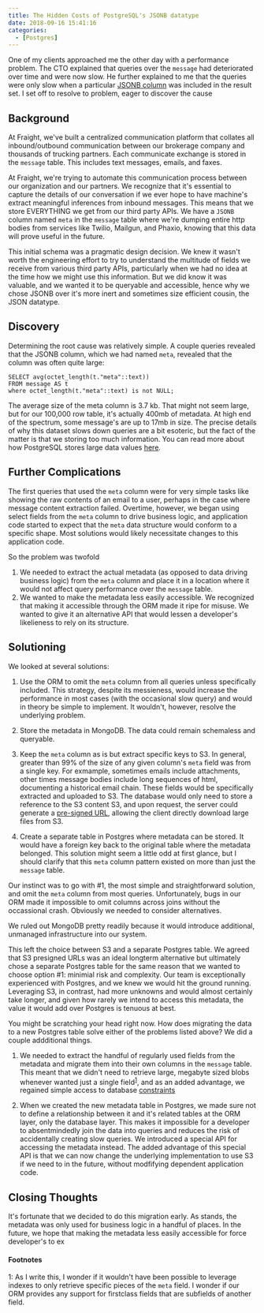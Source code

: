 ```yaml
---
title: The Hidden Costs of PostgreSQL's JSONB datatype
date: 2018-09-16 15:41:16
categories:
  - [Postgres]
---
```


One of my clients approached me the other day with a performance problem. The CTO explained that queries over the `message` had deteriorated over time and were now slow. He further explained to me that the queries were only slow when a particular [JSONB column](https://www.postgresql.org/docs/9.4/static/datatype-json.html) was included in the result set. I set off to resolve to problem, eager to discover the cause

## Background

At Fraight, we've built a centralized communication platform that collates all inbound/outbound communication between our brokerage company and thousands of trucking partners. Each communicate exchange is stored in the `message` table. This includes text messages, emails, and faxes.

At Fraight, we're trying to automate this communication process between our organization and our partners. We recognize that it's essential to capture the details of our conversation if we ever hope to have machine's extract meaningful inferences from inbound messages. This means that we store EVERYTHING we get from our third party APIs. We have a `JSONB` column named `meta` in the `message` table where we're dumping entire http bodies from services like Twilio, Mailgun, and Phaxio, knowing that this data will prove useful in the future.

This initial schema was a pragmatic design decision. We knew it wasn't worth the engineering effort to try to understand the multitude of fields we receive from various third party APIs, particularly when we had no idea at the time how we might use this information. But we did know it was valuable, and we wanted it to be queryable and accessible, hence why we chose JSONB over it's more inert and sometimes size efficient cousin, the JSON datatype.

## Discovery

Determining the root cause was relatively simple. A couple queries revealed that the JSONB column, which we had named `meta`, revealed that the column was often quite large:

```
SELECT avg(octet_length(t."meta"::text))
FROM message AS t
where octet_length(t."meta"::text) is not NULL;
```

The average size of the meta column is 3.7 kb. That might not seem large, but for our 100,000 row table, it's actually 400mb of metadata. At high end of the spectrum, some message's are up to 17mb in size. The precise details of why this dataset slows down queries are a bit esoteric, but the fact of the matter is that we storing too much information. You can read more about how PostgreSQL stores large data values [here](https://www.postgresql.org/docs/9.5/static/storage-toast.html).

## Further Complications

The first queries that used the `meta` column were for very simple tasks like showing the raw contents of an email to a user, perhaps in the case where message content extraction failed. Overtime, however, we began using select fields from the `meta` column to drive business logic, and application code started to expect that the `meta` data structure would conform to a specific shape. Most solutions would likely necessitate changes to this application code.

So the problem was twofold

1. We needed to extract the actual metadata (as opposed to data driving business logic) from the `meta` column and place it in a location where it would not affect query performance over the `message` table.
2. We wanted to make the metadata less easily accessible. We recognized that making it accessible through the ORM made it ripe for misuse. We wanted to give it an alternative API that would lessen a developer's likelieness to rely on its structure. 

## Solutioning

We looked at several solutions:

1. Use the ORM to omit the `meta` column from all queries unless specifically included. This strategy, despite its messieness, would increase the performance in most cases (with the occasional slow query) and would in theory be simple to implement. It wouldn't, however, resolve the underlying problem.

2. Store the metadata in MongoDB. The data could remain schemaless and queryable. 

3. Keep the `meta` column as is but extract specific keys to S3. In general, greater than 99% of the size of any given column's `meta` field was from a single key. For exmample, sometimes emails include attachments, other times message bodies include long sequences of html, documenting a historical email chain. These fields would be specifically extracted and uploaded to S3. The database would only need to store a reference to the S3 content S3, and upon request, the server could generate a [pre-signed URL](https://docs.aws.amazon.com/AmazonS3/latest/dev//ShareObjectPreSignedURL.html), allowing the client directly download large files from S3.

4. Create a separate table in Postgres where metadata can be stored. It would have a foreign key back to the original table where the metadata belonged. This solution might seem a little odd at first glance, but I should clarify that this `meta` column pattern existed on more than just the `message` table.

Our instinct was to go with #1, the most simple and straightforward solution, and omit the `meta` column from most queries. Unfortunately, bugs in our ORM made it impossible to omit columns across joins without the occassional crash. Obviously we needed to consider alternatives.

We ruled out MongoDB pretty readily because it would introduce additional, unmanaged infrastructure into our system. 

This left the choice between S3 and a separate Postgres table. We agreed that S3 presigned URLs was an ideal longterm alternative but ultimately chose a separate Postgres table for the same reason that we wanted to choose option #1: minimial risk and complexity. Our team is exceptionally experienced with Postgres, and we knew we would hit the ground running. Leveraging S3, in contrast, had more unknowns and would almost certainly take longer, and given how rarely we intend to access this metadata, the value it would add over Postgres is tenuous at best.

You might be scratching your head right now. How does migrating the data to a new Postgres table solve either of the problems listed above? We did a couple addditional things. 

1. We needed to extract the handful of regularly used fields from the metadata and migrate them into their own columns in the `message` table. This meant that we didn't need to retrieve large, megabyte sized blobs whenever wanted just a single field<sup>[1](#footnote1)</sup>, and as an added advantage, we regained simple access to database [constraints](https://www.postgresql.org/docs/9.4/static/ddl-constraints.html)

2. When we created the new metadata table in Postgres, we made sure not to define a relationship between it and it's related tables at the ORM layer, only the database layer. This makes it impossible for a developer to absentmindedly join the data into queries and reduces the risk of accidentally creating slow queries. We introduced a special API for accessing the metadata instead. The added advantage of this special API is that we can now change the underlying implementation to use S3 if we need to in the future, without modfifying dependent application code.

## Closing Thoughts

It's fortunate that we decided to do this migration early. As stands, the metadata was only used for business logic in a handful of places. In the future, we hope that making the metadata less easily accessible for force developer's to ex

#### Footnotes

<a name="footnote1">1</a>: As I write this, I wonder if it wouldn't have been possible to leverage indexes to only retrieve specific pieces of the `meta` field. I wonder if our ORM provides any support for firstclass fields that are subfields of another field.
